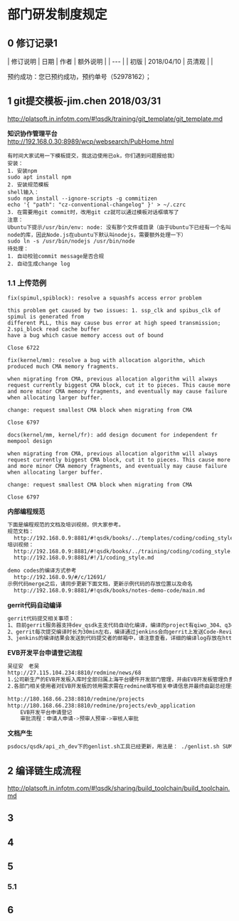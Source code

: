 ﻿# 部门研发制度规定

## 0 修订记录1
| 修订说明 | 日期 | 作者 | 额外说明 |
| --- |
| 初版 | 2018/04/10 | 员清观 |  |

预约成功：您已预约成功，预约单号（52978162）；

## 1 git提交模板-jim.chen 2018/03/31
http://platsoft.in.infotm.com/#!qsdk/training/git_template/git_template.md

**知识协作管理平台**<br>
  http://192.168.0.30:8989/wcp/websearch/PubHome.html

```shell
有时间大家试用一下模板提交，我这边使用已ok，你们遇到问题报给我）
安装：
1. 安装npm
sudo apt install npm
2. 安装规范模板
shell输入：
sudo npm install --ignore-scripts -g commitizen
echo '{ "path": "cz-conventional-changelog" }' > ~/.czrc
3. 在需要用git commit时，改用git cz就可以通过模板对话框填写了
注意：
Ubuntu下提示/usr/bin/env: node: 没有那个文件或目录（由于Ubuntu下已经有一个名叫node的库，因此Node.js在ubuntu下默认叫nodejs，需要额外处理一下）
sudo ln -s /usr/bin/nodejs /usr/bin/node
待处理：
1. 自动校验commit message是否合规
2. 自动生成change log
```

### 1.1 上传范例

    fix(spimul,spiblock): resolve a squashfs access error problem

    this problem get caused by two issues: 1. ssp_clk and spibus_clk of spimul is generated from
    different PLL, this may cause bus error at high speed transmission; 2.spi_block read cache buffer
    have a bug which casue memory access out of bound

    Close 6722

    fix(kernel/mm): resolve a bug with allocation algorithm, which produced much CMA memory fragments.

    when migrating from CMA, previous allocation algorithm will always request currently biggest CMA block, cut it to pieces. This cause more and more minor CMA memory fragments, and eventually may cause failure when allocating larger buffer.

    change: request smallest CMA block when migrating from CMA

    Close 6797

    docs(kernel/mm, kernel/fr): add design document for independent fr mempool design

    when migrating from CMA, previous allocation algorithm will always request currently biggest CMA block, cut it to pieces. This cause more and more minor CMA memory fragments, and eventually may cause failure when allocating larger buffer.

    change: request smallest CMA block when migrating from CMA

    Close 6797


**内部编程规范**
```bash
下面是编程规范的文档及培训视频，供大家参考。
规范文档：
  http://192.168.0.9:8881/#!qsdk/books/../templates/coding/coding_style.md
培训视频：
  http://192.168.0.9:8881/#!qsdk/books/../training/coding/coding_style.md
  http://192.168.0.9:8881/#!/1/coding_style.md

demo codes的编译方式参考
  http://192.168.0.9/#/c/12691/
示例代码merge之后，请同步更新下面文档，更新示例代码的存放位置以及命名
  http://192.168.0.9:8881/#!qsdk/books/notes-demo-code/main.md
```

**gerrit代码自动编译**
```bash
gerrit代码提交相关事项：
1、目前gerrit服务器支持dev_qsdk主支代码自动化编译，编译的project有qiwo_304、q3evb_v1.1、q3fevb_va、apollo3_evb、apollo-eco-3550e_evb
2、gerrit每次提交编译时长为30min左右，编译通过jenkins会向gerrit上发送Code-Review+1 Verified+1， 编译失败jenkins会发送Code-Review-1 Verified-1，请merge时耐心等待jenkins的编译结果
3、jenkins的编译结果会发送到代码提交者的邮箱中，请注意查看，详细的编译log存放在http://192.168.0.6/results，编译失败后请及时修正，以免耽误开发进度
```

**EVB开发平台申请登记流程**
```bash
吴征安　老吴
http://27.115.104.234:8810/redmine/news/68
1.公司新生产的EVB开发板入库时全部归属上海平台硬件开发部门管理，并由EVB开发板管理负责人对EVB开发板进行统一编号，并记入《固定资产表》中予以管理。
2.各部门相关使用者对EVB开发板的领用需求需在redmine填写相关申请信息并最终由副总经理批准后，方可由EVB开发平台管理部门发放

http://180.168.66.238:8810/redmine/projects
http://180.168.66.238:8810/redmine/projects/evb_application
    EVB开发平台申请登记
    审批流程：申请人申请->预审人预审->审核人审批
```
**文档产生**
```bash
psdocs/qsdk/api_zh_dev下的genlist.sh工具已经更新，用法是： ./genlist.sh SUMMARY.md applist.md
```



## 2 编译链生成流程
  http://platsoft.in.infotm.com/#!qsdk/sharing/build_toolchain/build_toolchain.md

## 3

## 4

## 5
### 5.1

## 6
